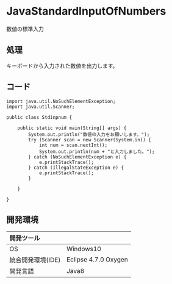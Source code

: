 # JavaStandardInputOfNumbers
数値の標準入力

## 処理
キーボードから入力された数値を出力します。

## コード
```
import java.util.NoSuchElementException;
import java.util.Scanner;

public class Stdinpnum {

	public static void main(String[] args) {
		System.out.println("数値の入力をお願いします。");
		try (Scanner scan = new Scanner(System.in)) {
			int num = scan.nextInt();
			System.out.println(num + "と入力しました。");
		} catch (NoSuchElementException e) {
			e.printStackTrace();
		} catch (IllegalStateException e) {
			e.printStackTrace();
		}

	}

}
```

## 開発環境
| 開発ツール |  |
|:-|:-|
| OS | Windows10 |
| 統合開発環境(IDE) | Eclipse 4.7.0 Oxygen |
| 開発言語 | Java8 |
